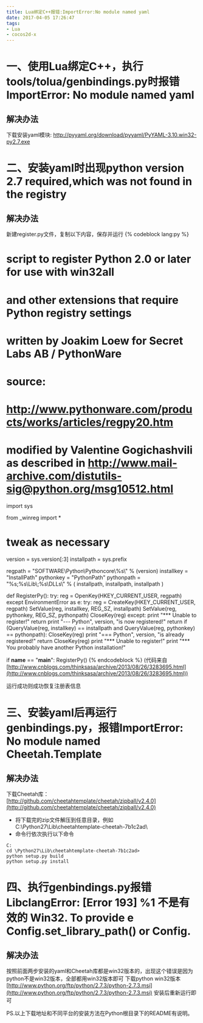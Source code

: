 ```yaml
---
title: Lua绑定C++报错:ImportError:No module named yaml
date: 2017-04-05 17:26:47
tags: 
- Lua
- cocos2d-x
---
```


# 一、使用Lua绑定C++，执行tools/tolua/genbindings.py时报错ImportError: No module named yaml
## 解决办法
下载安装yaml模块:
http://pyyaml.org/download/pyyaml/PyYAML-3.10.win32-py2.7.exe

# 二、安装yaml时出现python version 2.7 required,which was not found in the registry
## 解决办法
新建register.py文件，复制以下内容，保存并运行
{% codeblock lang:py %}
#
# script to register Python 2.0 or later for use with win32all
# and other extensions that require Python registry settings
#
# written by Joakim Loew for Secret Labs AB / PythonWare
#
# source:
# http://www.pythonware.com/products/works/articles/regpy20.htm
#
# modified by Valentine Gogichashvili as described in http://www.mail-archive.com/distutils-sig@python.org/msg10512.html
 
import sys
 
from _winreg import *
 
# tweak as necessary
version = sys.version[:3]
installpath = sys.prefix
 
regpath = "SOFTWARE\\Python\\Pythoncore\\%s\\" % (version)
installkey = "InstallPath"
pythonkey = "PythonPath"
pythonpath = "%s;%s\\Lib\\;%s\\DLLs\\" % (
    installpath, installpath, installpath
)
 
def RegisterPy():
    try:
        reg = OpenKey(HKEY_CURRENT_USER, regpath)
    except EnvironmentError as e:
        try:
            reg = CreateKey(HKEY_CURRENT_USER, regpath)
            SetValue(reg, installkey, REG_SZ, installpath)
            SetValue(reg, pythonkey, REG_SZ, pythonpath)
            CloseKey(reg)
        except:
            print "*** Unable to register!"
            return
        print "--- Python", version, "is now registered!"
        return
    if (QueryValue(reg, installkey) == installpath and
        QueryValue(reg, pythonkey) == pythonpath):
        CloseKey(reg)
        print "=== Python", version, "is already registered!"
        return
    CloseKey(reg)
    print "*** Unable to register!"
    print "*** You probably have another Python installation!"
 
if __name__ == "__main__":
    RegisterPy()
{% endcodeblock %}
(代码来自[http://www.cnblogs.com/thinksasa/archive/2013/08/26/3283695.html](http://www.cnblogs.com/thinksasa/archive/2013/08/26/3283695.html))

运行成功则成功恢复注册表信息

# 三、安装yaml后再运行genbindings.py，报错ImportError: No module named Cheetah.Template
## 解决办法
下载Cheetah库：[http://github.com/cheetahtemplate/cheetah/zipball/v2.4.0](http://github.com/cheetahtemplate/cheetah/zipball/v2.4.0)
- 将下载完的zip文件解压到任意目录，例如C:\Python27\Lib\cheetahtemplate-cheetah-7b1c2ad\
- 命令行依次执行以下命令
```
C:
cd \Python27\Lib\cheetahtemplate-cheetah-7b1c2ad>
python setup.py build
python setup.py install
```

# 四、执行genbindings.py报错LibclangError: [Error 193] %1 不是有效的 Win32. To provide e Config.set_library_path() or Config.
## 解决办法
按照前面两步安装的yaml和Cheetah库都是win32版本的，出现这个错误是因为python不是win32版本，全部都用win32版本即可
下载python win32版本[http://www.python.org/ftp/python/2.7.3/python-2.7.3.msi](http://www.python.org/ftp/python/2.7.3/python-2.7.3.msi)
安装后重新运行即可

PS.以上下载地址和不同平台的安装方法在Python根目录下的README有说明。